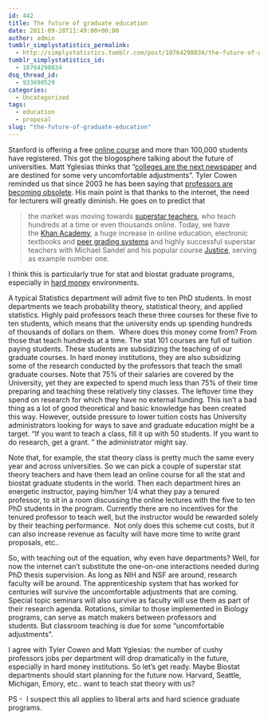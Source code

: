 ```yaml
---
id: 442
title: The future of graduate education
date: 2011-09-28T11:49:00+00:00
author: admin
tumblr_simplystatistics_permalink:
  - http://simplystatistics.tumblr.com/post/10764298034/the-future-of-graduate-education
tumblr_simplystatistics_id:
  - 10764298034
dsq_thread_id:
  - 933690529
categories:
  - Uncategorized
tags:
  - education
  - proposal
slug: "the-future-of-graduate-education"
---
```

Stanford is offering a free <a href="http://www.nytimes.com/2011/08/16/science/16stanford.html?_r=1" target="_blank">online course</a> and more than 100,000 students have registered. This got the blogosphere talking about the future of universities. Matt Yglesias thinks that &#8220;<a href="http://bit.ly/qm97hI" target="_blank">colleges are the next newspaper</a> and are destined for some very uncomfortable adjustments&#8221;. Tyler Cowen reminded us that since 2003 he has been saying that <a href="http://marginalrevolution.com/marginalrevolution/2011/08/the-coming-education-revolution.html" target="_blank">professors are becoming obsolete</a>. His main point is that thanks to the internet, the need for lecturers will greatly diminish. He goes on to predict that

> <span>the market was moving towards <a href="http://marginalrevolution.com/marginalrevolution/2009/12/online-education-and-the-market-for-superstar-teachers.html" target="_blank">superstar teachers</a>, who teach hundreds at a time or even thousands online. Today, we have the <a href="http://www.khanacademy.org/" target="_blank">Khan Academy</a>, a huge increase in online education, electronic textbooks and <a href="http://marginalrevolution.com/marginalrevolution/2011/05/sword-for-peer-grading.html" target="_blank">peer grading systems</a> and highly successful superstar teachers with Michael Sandel and his popular course <a href="http://www.justiceharvard.org/" target="_blank">Justice</a>, serving as example number one.</span>

I think this is particularly true for stat and biostat graduate programs, especially in <a href="http://simplystatistics.tumblr.com/post/10124797490/advice-for-stats-students-on-the-academic-job-market" target="_blank">hard money</a> environments.

<!-- more -->A typical Statistics department will admit five to ten PhD students. In most departments we teach probability theory, statistical theory, and applied statistics. Highly paid professors teach these three courses for these five to ten students, which means that the university ends up spending hundreds of thousands of dollars on them.  Where does this money come from? From those that teach hundreds at a time. The stat 101 courses are full of tuition paying students. These students are subsidizing the teaching of our graduate courses. In hard money institutions, they are also subsidizing some of the research conducted by the professors that teach the small graduate courses. Note that 75% of their salaries are covered by the University, yet they are expected to spend much less than 75% of their time preparing and teaching these relatively tiny classes. The leftover time they spend on research for which they have no external funding. This isn&#8217;t a bad thing as a lot of good theoretical and basic knowledge has been created this way. However, outside pressure to lower tuition costs has University administrators looking for ways to save and graduate education might be a target. &#8220;If you want to teach a class, fill it up with 50 students. If you want to do research, get a grant. &#8221; the administrator might say.

Note that, for example, the stat theory class is pretty much the same every year and across universities. So we can pick a couple of superstar stat theory teachers and have them lead an online course for all the stat and biostat graduate students in the world. Then each department hires an energetic instructor, paying him/her 1/4 what they pay a tenured professor, to sit in a room discussing the online lectures with the five to ten PhD students in the program. Currently there are no incentives for the tenured professor to teach well, but the instructor would be rewarded solely by their teaching performance.  Not only does this scheme cut costs, but it can also increase revenue as faculty will have more time to write grant proposals, etc..

So, with teaching out of the equation, why even have departments? Well, for now the internet can&#8217;t substitute the one-on-one interactions needed during PhD thesis supervision. As long as NIH and NSF are around, research faculty will be around. The apprenticeship system that has worked for centuries will survive the uncomfortable adjustments that are coming. Special topic seminars will also survive as faculty will use them as part of their research agenda. Rotations, similar to those implemented in Biology programs, can serve as match makers between professors and students. But classroom teaching is due for some &#8220;uncomfortable adjustments&#8221;.

I agree with Tyler Cowen and Matt Yglesias: the number of cushy professors jobs per department will drop dramatically in the future, especially in hard money institutions. So let&#8217;s get ready. Maybe Biostat departments should start planning for the future now. Harvard, Seattle, Michigan, Emory, etc.. want to teach stat theory with us?

PS -  I suspect this all applies to liberal arts and hard science graduate programs.
